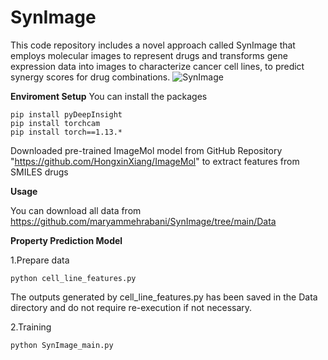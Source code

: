 # SynImage
This code repository includes a novel approach called SynImage that employs molecular images to represent drugs and transforms gene expression data into images to characterize cancer cell lines, to predict synergy scores for drug combinations.
![SynImage](https://raw.githubusercontent.com/maryammehrabani/SynImage/main/synimage.png)

**Enviroment Setup**
You can install the packages 

 ```
pip install pyDeepInsight
pip install torchcam
pip install torch==1.13.*

```
Downloaded pre-trained ImageMol model from GitHub Repository "https://github.com/HongxinXiang/ImageMol"  to extract features from SMILES drugs 

**Usage**

You can download all data from  https://github.com/maryammehrabani/SynImage/tree/main/Data


**Property Prediction Model**

1.Prepare data

```
python cell_line_features.py
```

The outputs generated by cell_line_features.py  has been saved in the Data directory and do not require re-execution if not necessary.

2.Training

```
python SynImage_main.py
```


